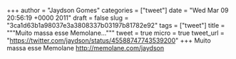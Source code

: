 
+++
author = "Jaydson Gomes"
categories = ["tweet"]
date = "Wed Mar 09 20:56:19 +0000 2011"
draft = false
slug = "3ca1d63b1a98037e3a3808337b03197b81782e92"
tags = ["tweet"]
title = """Muito massa esse Memolane..."""
tweet = true
micro = true
tweet_url = "https://twitter.com/jaydson/status/45588747743539200"
+++
Muito massa esse Memolane http://memolane.com/jaydson
